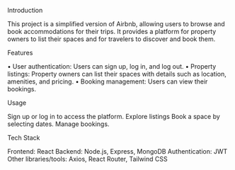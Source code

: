 Introduction

This project is a simplified version of Airbnb, allowing users to browse and book accommodations for their trips. It provides a platform for property owners to list their spaces and for travelers to discover and book them.

Features

• User authentication: Users can sign up, log in, and log out.
• Property listings: Property owners can list their spaces with details such as location, amenities, and pricing.
• Booking management: Users can view their bookings.

Usage

Sign up or log in to access the platform.
Explore listings
Book a space by selecting dates.
Manage bookings.

Tech Stack

Frontend: React
Backend: Node.js, Express, MongoDB
Authentication: JWT
Other libraries/tools: Axios, React Router, Tailwind CSS
